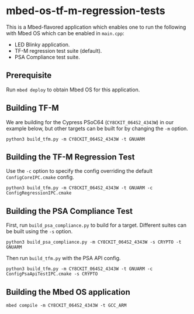 # mbed-os-tf-m-regression-tests

This is a Mbed-flavored application which enables one to run the following
with Mbed OS which can be enabled in `main.cpp`:
* LED Blinky application.
* TF-M regression test suite (default).
* PSA Compliance test suite.

## Prerequisite

Run `mbed deploy` to obtain Mbed OS for this application.

## Building TF-M

We are building for the Cypress PSoC64 (`CY8CKIT_064S2_4343W`) in our example
below, but other targets can be built for by changing the `-m` option.

```
python3 build_tfm.py -m CY8CKIT_064S2_4343W -t GNUARM
```

## Building the TF-M Regression Test

Use the `-c` option to specify the config overriding the default
`ConfigCoreIPC.cmake` config.

```
python3 build_tfm.py -m CY8CKIT_064S2_4343W -t GNUARM -c ConfigRegressionIPC.cmake
```

## Building the PSA Compliance Test

First, run `build_psa_compliance.py` to build for a target. Different suites can
be built using the `-s` option.

```
python3 build_psa_compliance.py -m CY8CKIT_064S2_4343W -s CRYPTO -t GNUARM
```

Then run `build_tfm.py` with the PSA API config.

```
python3 build_tfm.py -m CY8CKIT_064S2_4343W -t GNUARM -c ConfigPsaApiTestIPC.cmake -s CRYPTO
```

## Building the Mbed OS application

```
mbed compile -m CY8CKIT_064S2_4343W -t GCC_ARM
```
